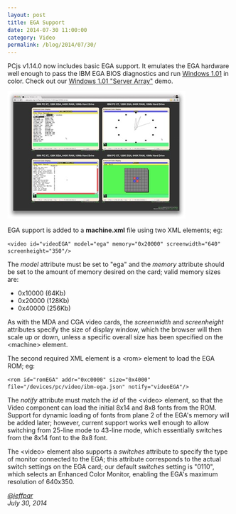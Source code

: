 ```yaml
---
layout: post
title: EGA Support
date: 2014-07-30 11:00:00
category: Video
permalink: /blog/2014/07/30/
---
```


PCjs v1.14.0 now includes basic EGA support.  It emulates the EGA hardware well enough to pass the IBM EGA BIOS
diagnostics and run [Windows 1.01](/devices/pc/machine/5160/ega/640kb/win101/) in color.  Check out our
[Windows 1.01 "Server Array"](/devices/pc/machine/5160/ega/640kb/array/) demo.

[<img src="/blog/images/win101-array-demo-small.jpg" alt='Windows 1.01 "Server Array" Demo'/>](/blog/images/win101-array-demo.jpg)

EGA support is added to a **machine.xml** file using two XML elements; eg:

	<video id="videoEGA" model="ega" memory="0x20000" screenwidth="640" screenheight="350"/>

The *model* attribute must be set to "ega" and the *memory* attribute should be set to the amount of memory
desired on the card; valid memory sizes are:
 
- 0x10000 (64Kb)
- 0x20000 (128Kb)
- 0x40000 (256Kb)

As with the MDA and CGA video cards, the *screenwidth* and *screenheight* attributes specify the size of display
window, which the browser will then scale up or down, unless a specific overall size has been specified on the
&lt;machine&gt; element.

The second required XML element is a &lt;rom&gt; element to load the EGA ROM; eg:

	<rom id="romEGA" addr="0xc0000" size="0x4000" file="/devices/pc/video/ibm-ega.json" notify="videoEGA"/>

The *notify* attribute must match the *id* of the &lt;video&gt; element, so that the Video component can load
the initial 8x14 and 8x8 fonts from the ROM.  Support for dynamic loading of fonts from plane 2 of the EGA's memory
will be added later; however, current support works well enough to allow switching from 25-line mode to 43-line mode,
which essentially switches from the 8x14 font to the 8x8 font.

The &lt;video&gt; element also supports a *switches* attribute to specify the type of monitor connected to the EGA;
this attribute corresponds to the actual switch settings on the EGA card; our default *switches* setting is "0110",
which selects an Enhanced Color Monitor, enabling the EGA's maximum resolution of 640x350.

*[@jeffpar](http://twitter.com/jeffpar)*  
*July 30, 2014*

